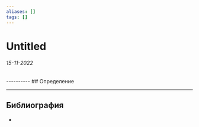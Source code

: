 ```yaml
---
aliases: []
tags: []
---
```

# Untitled
<h6>15-11-2022</h6>
----------
## Определение


---
## Библиография
- 
